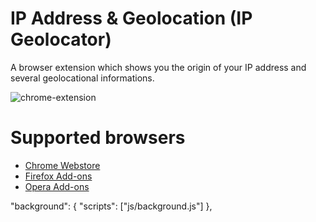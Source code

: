 IP Address & Geolocation (IP Geolocator)
==============================

A browser extension which shows you the origin of your IP address and several geolocational informations.

![chrome-extension](https://aykutcevik.com/blog/media/chrome-extension-screenshot-1.png)

Supported browsers
==============================
* [Chrome Webstore](https://chrome.google.com/webstore/detail/ip-geolocator/lfncinhjhjgebfnnblppmbmkgjgifhdf)
* [Firefox Add-ons](https://addons.mozilla.org/de/firefox/addon/ip-geolocator/)
* [Opera Add-ons](https://addons.opera.com/de/extensions/details/ip-address-geolocation/)


"background": {
    "scripts": ["js/background.js"]
  },
